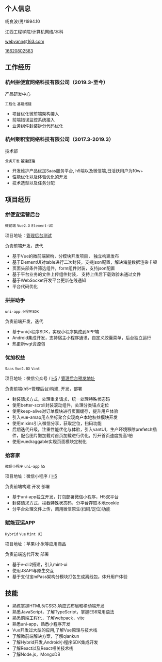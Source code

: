 
## 个人信息

杨良波/男/1994.10

江西工程学院/计算机网络/本科

[webyann@163.com](mailto:webyann@163.com)

[16620802583](tel:16620802583)


## 工作经历

### 杭州拼便宜网络科技有限公司（2019.3-至今）
产品研发中心

`工程化` `基建搭建`

- 项目优化微前端架构接入
- 前端错误监控系统接入
- 业务组件封装拆分代码优化

### 杭州聚积宝网络科技有限公司（2017.3-2019.3）
技术部

`业务开发` `基建搭建`

- 开发维护产品优加Saas服务平台, h5端以及微信端,日活跃用户为10w+
- 性能优化以及体验优化的开发
- 技术选型以及任务分配

## 项目经历
### 拼便宜运营后台
`微前端` `Vue2.X` `Element-UI`

项目地址：[管理后台测试](https://web.dev2.pinpianyi.cn/admin#/login)

负责前端开发，迭代

- 基于Vue的微前端架构，分模块开发项目， 独立构建发布
- 基于ElementUI对table进行二次封装，支持json配置，解决海量数据渲染卡顿
- 页面头部条件筛选组件，form组件封装，支持json配置
- 基于平台业务的文件上传组件封装， 支持上传后下载效验未通过文件
- 基于WebSocket开发平台更新在线通知
- 平台代码优化

### 拼拼助手
`uni-app` `小程序SDK`

负责前端开发，迭代

- 基于uni小程序SDK，实现小程序集成到APP端
- Android集成开发，支持宿主小程序通讯，自定义胶囊菜单，后台独立运行
- 热更新wgt资源包

### 优加权益
`Saas` `Vue2.0X` `Vant`

项目地址：微信公众号 / [H5](https://v.urpass.cn/f/q/100000.html) / [管理后台预发地址](https://prev-vip.urpass.cn/admin/index.html#/)

负责前端(h5+管理后台)构建, 开发，部署

- 封装请求方式，处理重复请求，统一处理特殊状态码
- 使用better-scroll封装滚动组件，处理分类锚点定位
- 使用keep-alive对订单模块进行页面缓存，提升用户体验
- 引入vue-amap用点坐标聚合实现商户本地权益模块开发
- 使用mixins引入微信分享，获取定位，扫码功能
- 后期迭代升级，注重性能优化与体验，引入vantUI，生产环境移除prefetch插件，配合图片懒加载对首页加载进行优化，打开首页速度提高1倍
- 使用vuedraggable实现页面模块定制化


### 拾客家
`微信小程序` `uni-app` `h5`

项目地址：微信小程序 / [H5](http://v.urpass.cn/cash/ticket/index.html/)

负责前端构建 开发 部署

- 基于uni-app独立开发，打包部署微信小程序，H5双平台
- 封装请求方式，拦截特殊状态码，分平台存取本地cookie
- 分平台处理文件上传，调用微信原生(扫码/定位)功能


### 赋能亚运APP
`Hybrid` `Vue` `Mint UI`

项目地址：苹果/小米等应用商品

负责前端迭代开发 部署

- 基于v-cli2搭建，引入mint-ui
- 使用JSAPI与原生交互
- 基于支付宝mPass架构分模块打包生成离线包，体升用户体验


## 技能

- 熟练掌握HTML5/CSS3,响应式布局和移动端开发
- 熟悉JavaScript，了解TypeScript，掌握ES6常用语法
- 熟悉前端工程化，了解webpack，vite
- 熟悉uni-app，熟悉小程序开发
- Vue开发过大型的应用,了解Vue原理与技术栈
- 了解微前端解决方案，了解qiankun
- 了解Hybrid开发,Android小程序SDK集成开发
- 了解React以及React相关技术栈
- 了解Node.js，MongoDB